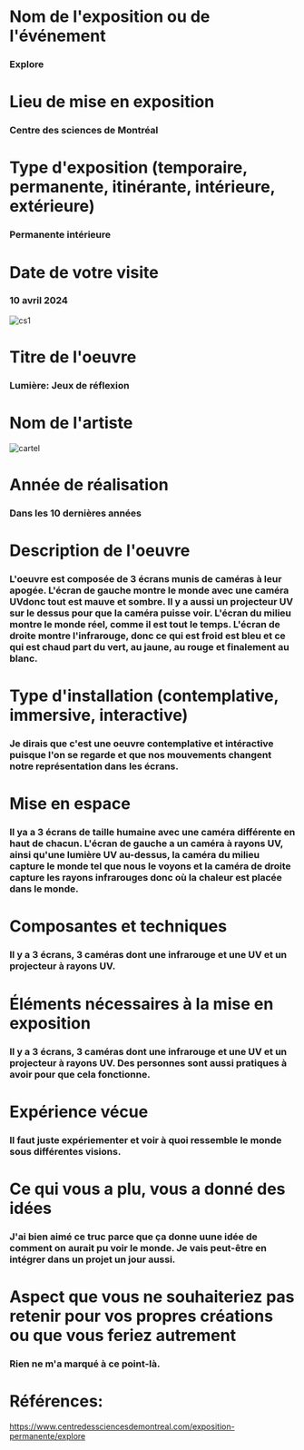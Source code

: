 # Nom de l'exposition ou de l'événement

### Explore

# Lieu de mise en exposition

### Centre des sciences de Montréal

# Type d'exposition (temporaire, permanente, itinérante, intérieure, extérieure)

### Permanente intérieure

# Date de votre visite

### 10 avril 2024

![cs1](https://github.com/mathieuwillett/h24-v11_inspirations_willett/assets/143769896/941282ff-b03e-4d7c-a04c-5036098075b7)

# Titre de l'oeuvre

### Lumière: Jeux de réflexion

# Nom de l'artiste

![cartel](https://github.com/mathieuwillett/h24-v11_inspirations_willett/assets/143769896/06b9be86-7dc6-45f3-a880-42ed6fb62ea6)

# Année de réalisation

### Dans les 10 dernières années

# Description de l'oeuvre

### L'oeuvre est composée de 3 écrans munis de caméras à leur apogée. L'écran de gauche montre le monde avec une caméra UVdonc tout est mauve et sombre. Il y a aussi un projecteur UV sur le dessus pour que la caméra puisse voir. L'écran du milieu montre le monde réel, comme il est tout le temps. L'écran de droite montre l'infrarouge, donc ce qui est froid est bleu et ce qui est chaud part du vert, au jaune, au rouge et finalement au blanc.

# Type d'installation (contemplative, immersive, interactive)

### Je dirais que c'est une oeuvre contemplative et intéractive puisque l'on se regarde et que nos mouvements changent notre représentation dans les écrans.

# Mise en espace

### Il ya a 3 écrans de taille humaine avec une caméra différente en haut de chacun. L'écran de gauche a un caméra à rayons UV, ainsi qu'une lumière UV au-dessus, la caméra du milieu capture le monde tel que nous le voyons et la caméra de droite capture les rayons infrarouges donc où la chaleur est placée dans le monde.

# Composantes et techniques

### Il y a 3 écrans, 3 caméras dont une infrarouge et une UV et un projecteur à rayons UV.

# Éléments nécessaires à la mise en exposition

### Il y a 3 écrans, 3 caméras dont une infrarouge et une UV et un projecteur à rayons UV. Des personnes sont aussi pratiques à avoir pour que cela fonctionne.

# Expérience vécue

### Il faut juste expériementer et voir à quoi ressemble le monde sous différentes visions.

# Ce qui vous a plu, vous a donné des idées

### J'ai bien aimé ce truc parce que ça donne uune idée de comment on aurait pu voir le monde. Je vais peut-être en intégrer dans un projet un jour aussi.

# Aspect que vous ne souhaiteriez pas retenir pour vos propres créations ou que vous feriez autrement

### Rien ne m'a marqué à ce point-là.

# Références:

https://www.centredessciencesdemontreal.com/exposition-permanente/explore
